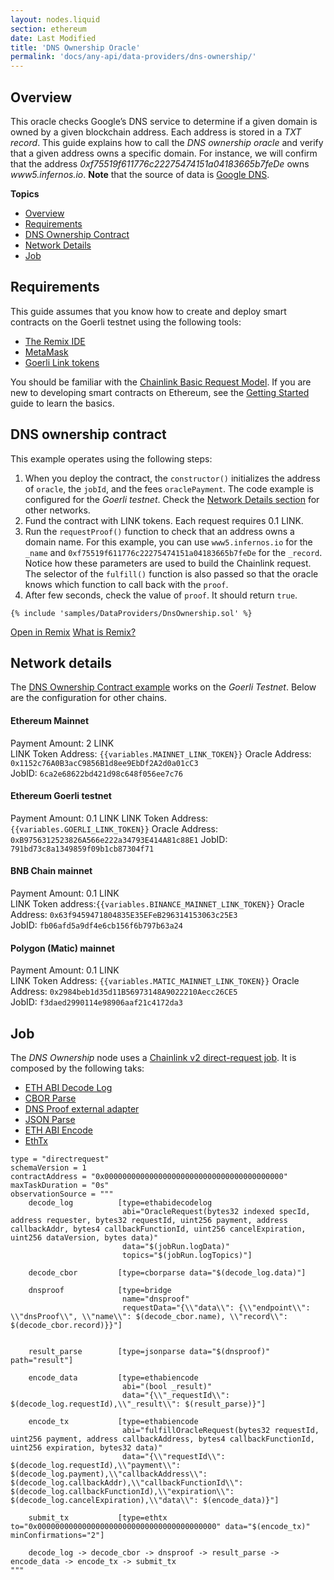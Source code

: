 ```yaml
---
layout: nodes.liquid
section: ethereum
date: Last Modified
title: 'DNS Ownership Oracle'
permalink: 'docs/any-api/data-providers/dns-ownership/'
---
```


## Overview

This oracle checks Google’s DNS service to determine if a given domain is owned by a given blockchain address. Each address is stored in a _TXT record_.
This guide explains how to call the _DNS ownership oracle_ and verify that a given address owns a specific domain. For instance, we will confirm that the address _0xf75519f611776c22275474151a04183665b7feDe_ owns _www5.infernos.io_. **Note** that the source of data is [Google DNS](https://dns.google/resolve?name=www5.infernos.io&type=TXT).

**Topics**

- [Overview](#overview)
- [Requirements](#requirements)
- [DNS Ownership Contract](#dns-ownership-contract)
- [Network Details](#network-details)
- [Job](#job)

## Requirements

This guide assumes that you know how to create and deploy smart contracts on the Goerli testnet using the following tools:

- [The Remix IDE](https://remix.ethereum.org/)
- [MetaMask](https://metamask.io/)
- [Goerli Link tokens](/docs/link-token-contracts/#goerli-testnet)

You should be familiar with the [Chainlink Basic Request Model](/docs/architecture-request-model/). If you are new to developing smart contracts on Ethereum, see the [Getting Started](/docs/conceptual-overview/) guide to learn the basics.

## DNS ownership contract

This example operates using the following steps:

1. When you deploy the contract, the `constructor()` initializes the address of `oracle`, the `jobId`, and the fees `oraclePayment`. The code example is configured for the _Goerli testnet_. Check the [Network Details section](#network-details) for other networks.
1. Fund the contract with LINK tokens. Each request requires 0.1 LINK.
1. Run the `requestProof()` function to check that an address owns a domain name. For this example, you can use `www5.infernos.io` for the `_name` and `0xf75519f611776c22275474151a04183665b7feDe` for the `_record`. Notice how these parameters are used to build the Chainlink request. The selector of the `fulfill()` function is also passed so that the oracle knows which function to call back with the `proof`.
1. After few seconds, check the value of `proof`. It should return `true`.

```solidity
{% include 'samples/DataProviders/DnsOwnership.sol' %}
```

<!-- prettier-ignore -->
<div class="remix-callout">
  <a href="https://remix.ethereum.org/#url=https://docs.chain.link/samples/DataProviders/DnsOwnership.sol" target="_blank" >Open in Remix</a>
  <a href="/docs/conceptual-overview/#what-is-remix" >What is Remix?</a>
</div>

## Network details

The [DNS Ownership Contract example](#dns-ownership-contract) works on the _Goerli Testnet_. Below are the configuration for other chains.

#### Ethereum Mainnet

Payment Amount: 2 LINK  
LINK Token Address: `{{variables.MAINNET_LINK_TOKEN}}`
Oracle Address: `0x1152c76A0B3acC9856B1d8ee9EbDf2A2d0a01cC3`  
JobID: `6ca2e68622bd421d98c648f056ee7c76`

#### Ethereum Goerli testnet

Payment Amount: 0.1 LINK
LINK Token Address: `{{variables.GOERLI_LINK_TOKEN}}`
Oracle Address: `0xB9756312523826A566e222a34793E414A81c88E1`
JobID: `791bd73c8a1349859f09b1cb87304f71`

#### BNB Chain mainnet

Payment Amount: 0.1 LINK  
LINK Token address:`{{variables.BINANCE_MAINNET_LINK_TOKEN}}`
Oracle Address: `0x63f9459471804835E35EFeB296314153063c25E3`  
JobID: `fb06afd5a9df4e6cb156f6b797b63a24`

#### Polygon (Matic) mainnet

Payment Amount: 0.1 LINK  
LINK Token Address: `{{variables.MATIC_MAINNET_LINK_TOKEN}}`
Oracle Address: `0x2984beb1d35d11B56973148A9022210Aecc26CE5`  
JobID: `f3daed2990114e98906aaf21c4172da3`

## Job

The _DNS Ownership_ node uses a [Chainlink v2 direct-request job](/docs/jobs/types/direct-request/). It is composed by the following taks:

- [ETH ABI Decode Log](/docs/jobs/task-types/eth-abi-decode-log/)
- [CBOR Parse](/docs/jobs/task-types/cborparse/)
- [DNS Proof external adapter](https://github.com/smartcontractkit/external-adapters-js/tree/develop/packages/sources/dns-query#dns-proof-endpoint)
- [JSON Parse](/docs/jobs/task-types/jsonparse/)
- [ETH ABI Encode](/docs/jobs/task-types/eth-abi-encode/)
- [EthTx](/docs/jobs/task-types/eth-tx/)

```jpv2
type = "directrequest"
schemaVersion = 1
contractAddress = "0x0000000000000000000000000000000000000000"
maxTaskDuration = "0s"
observationSource = """
    decode_log          [type=ethabidecodelog
                         abi="OracleRequest(bytes32 indexed specId, address requester, bytes32 requestId, uint256 payment, address callbackAddr, bytes4 callbackFunctionId, uint256 cancelExpiration, uint256 dataVersion, bytes data)"
                         data="$(jobRun.logData)"
                         topics="$(jobRun.logTopics)"]

    decode_cbor         [type=cborparse data="$(decode_log.data)"]

    dnsproof            [type=bridge
                         name="dnsproof"
                         requestData="{\\"data\\": {\\"endpoint\\": \\"dnsProof\\", \\"name\\": $(decode_cbor.name), \\"record\\": $(decode_cbor.record)}}"]


    result_parse        [type=jsonparse data="$(dnsproof)" path="result"]

    encode_data         [type=ethabiencode
                         abi="(bool _result)"
                         data="{\\"_requestId\\": $(decode_log.requestId),\\"_result\\": $(result_parse)}"]

    encode_tx           [type=ethabiencode
                         abi="fulfillOracleRequest(bytes32 requestId, uint256 payment, address callbackAddress, bytes4 callbackFunctionId, uint256 expiration, bytes32 data)"
                         data="{\\"requestId\\": $(decode_log.requestId),\\"payment\\": $(decode_log.payment),\\"callbackAddress\\": $(decode_log.callbackAddr),\\"callbackFunctionId\\": $(decode_log.callbackFunctionId),\\"expiration\\": $(decode_log.cancelExpiration),\\"data\\": $(encode_data)}"]

    submit_tx           [type=ethtx to="0x0000000000000000000000000000000000000000" data="$(encode_tx)" minConfirmations="2"]

    decode_log -> decode_cbor -> dnsproof -> result_parse -> encode_data -> encode_tx -> submit_tx
"""
```
